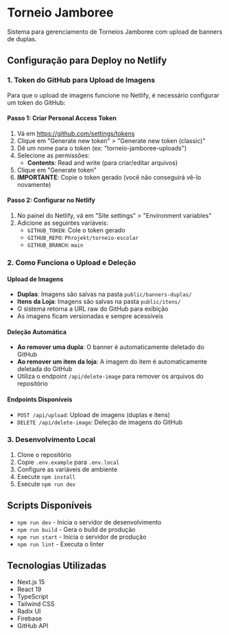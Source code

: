 # Torneio Jamboree

Sistema para gerenciamento de Torneios Jamboree com upload de banners de duplas.

## Configuração para Deploy no Netlify

### 1. Token do GitHub para Upload de Imagens

Para que o upload de imagens funcione no Netlify, é necessário configurar um token do GitHub:

#### Passo 1: Criar Personal Access Token
1. Vá em https://github.com/settings/tokens
2. Clique em "Generate new token" > "Generate new token (classic)"
3. Dê um nome para o token (ex: "torneio-jamboree-uploads")
4. Selecione as permissões:
   - **Contents**: Read and write (para criar/editar arquivos)
5. Clique em "Generate token"
6. **IMPORTANTE**: Copie o token gerado (você não conseguirá vê-lo novamente)

#### Passo 2: Configurar no Netlify
1. No painel do Netlify, vá em "Site settings" > "Environment variables"
2. Adicione as seguintes variáveis:
   - `GITHUB_TOKEN`: Cole o token gerado
   - `GITHUB_REPO`: `Phrojekt/torneio-escolar`
   - `GITHUB_BRANCH`: `main`

### 2. Como Funciona o Upload e Deleção

#### Upload de Imagens
- **Duplas**: Imagens são salvas na pasta `public/banners-duplas/`
- **Itens da Loja**: Imagens são salvas na pasta `public/itens/`
- O sistema retorna a URL raw do GitHub para exibição
- As imagens ficam versionadas e sempre acessíveis

#### Deleção Automática
- **Ao remover uma dupla**: O banner é automaticamente deletado do GitHub
- **Ao remover um item da loja**: A imagem do item é automaticamente deletada do GitHub
- Utiliza o endpoint `/api/delete-image` para remover os arquivos do repositório

#### Endpoints Disponíveis
- `POST /api/upload`: Upload de imagens (duplas e itens)
- `DELETE /api/delete-image`: Deleção de imagens do GitHub

### 3. Desenvolvimento Local

1. Clone o repositório
2. Copie `.env.example` para `.env.local`
3. Configure as variáveis de ambiente
4. Execute `npm install`
5. Execute `npm run dev`

## Scripts Disponíveis

- `npm run dev` - Inicia o servidor de desenvolvimento
- `npm run build` - Gera o build de produção
- `npm run start` - Inicia o servidor de produção
- `npm run lint` - Executa o linter

## Tecnologias Utilizadas

- Next.js 15
- React 19
- TypeScript
- Tailwind CSS
- Radix UI
- Firebase
- GitHub API
